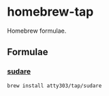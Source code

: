 # homebrew-tap

Homebrew formulae.

## Formulae

### [sudare](https://github.com/atty303/sudare)

```
brew install atty303/tap/sudare
```
